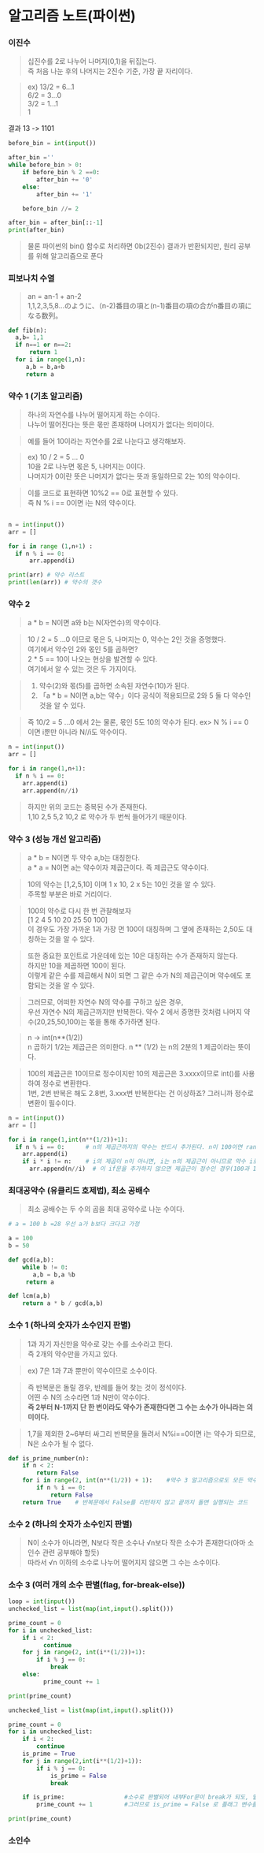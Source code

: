 # 알고리즘 노트(파이썬)

### 이진수 
> 십진수를 2로 나누어 나머지(0,1)을 뒤집는다. <br>
> 즉 처음 나눈 후의 나머지는 2진수 기준, 가장 끝 자리이다. <br>

> ex) 13/2 = 6...1 <br>
       6/2 = 3...0 <br>
       3/2 = 1...1 <br>
       1<br>

  결과 13 -> 1101 <br>     

```py
before_bin = int(input())

after_bin =''
while before_bin > 0:
    if before_bin % 2 ==0:
        after_bin += '0'
    else:
        after_bin += '1'

    before_bin //= 2  

after_bin = after_bin[::-1] 
print(after_bin)
```

> 물론 파이썬의 bin() 함수로 처리하면 0b(2진수) 결과가 반환되지만, 원리 공부를 위해 알고리즘으로 푼다<br>

### 피보나치 수열
> an = an-1 + an-2 <br>
> 1,1,2,3,5,8...のように、（n-2)番目の項と(n-1)番目の項の合がn番目の項になる数列。

```py
def fib(n):
  a,b= 1,1
  if n==1 or n==2:
      return 1
  for i in range(1,n):
     a,b = b,a+b
     return a
```


### 약수 1 (기초 알고리즘)
> 하나의 자연수를 나누어 떨어지게 하는 수이다.<br>
> 나누어 떨어진다는 뜻은 몫만 존재하며 나머지가 없다는 의미이다.

> 예를 들어 10이라는 자연수를 2로 나눈다고 생각해보자. <br>

> ex) 10 / 2 = 5 ... 0 <br>
> 10을 2로 나누면 몫은 5, 나머지는 0이다.<br>
> 나머지가 0이란 뜻은 나머지가 없다는 뜻과 동일하므로 2는 10의 약수이다.
  
> 이를 코드로 표현하면 10%2 == 0로 표현할 수 있다. <br>
> 즉 N % i == 0이면 i는 N의 약수이다. 

```python

n = int(input())
arr = []

for i in range (1,n+1) :
  if n % i == 0: 
      arr.append(i) 

print(arr) # 약수 리스트
print(len(arr)) # 약수의 갯수 
```


### 약수 2
> a * b = N이면 a와 b는 N(자연수)의 약수이다. <br>

> 10 / 2 = 5 ...0 이므로 몫은 5, 나머지는 0, 약수는 2인 것을 증명했다. <br>
> 여기에서 약수인 2와 몫인 5를 곱하면? <br>
> 2 * 5 == 10이 나오는 현상을 발견할 수 있다. <br>
> 여기에서 알 수 있는 것은 두 가지이다. <br>

>1. 약수(2)와 몫(5)를 곱하면 소속된 자연수(10)가 된다. <br> 
>2. 「a * b = N이면 a,b는 약수」이다 공식이 적용되므로 2와 5 둘 다 약수인 것을 알 수 있다.<br> 

> 즉 10/2 = 5 ...0 에서 2는 물론, 몫인 5도 10의 약수가 된다.
ex> N % i == 0 이면 i뿐만 아니라 N//i도 약수이다.

```py
n = int(input())
arr = []

for i in range(1,n+1):
  if n % i == 0:
    arr.append(i)
    arr.append(n//i)
```

>하지만 위의 코드는 중복된 수가 존재한다. <br>
>1,10  2,5  5,2  10,2 로 약수가 두 번씩 들어가기 때문이다.


### 약수 3 (성능 개선 알고리즘)
>a * b  = N이면 두 약수 a,b는 대칭한다. <br>
>a * a  = N이면 a는 약수이자 제곱근이다. 즉 제곱근도 약수이다.<br>

>10의 약수는 [1,2,5,10] 이며 1 x 10, 2 x 5는 10인 것을 알 수 있다. <br>
>주목할 부분은 바로 거리이다.<br>

>100의 약수로 다시 한 번 관찰해보자<br>
>[1 2 4 5 10 20 25 50 100]  <br>
>이 경우도 가장 가까운 1과 가장 먼 100이 대칭하며 그 옆에 존재하는 2,50도 대칭하는 것을 알 수 있다.<br>

>또한 중요한 포인트로 가운데에 있는 10은 대칭하는 수가 존재하지 않는다.<br>
>하지만 10을 제곱하면 100이 된다.<br>
>이렇게 같은 수를 제곱해서 N이 되면 그 같은 수가 N의 제곱근이며 약수에도 포함되는 것을 알 수 있다.<br>

> 그러므로, 어떠한 자연수 N의 약수를 구하고 싶은 경우,<br>
> 우선 자연수 N의 제곱근까지만 반복한다.
> 약수 2 에서 증명한 것처럼 나머지 약수(20,25,50,100)는 몫을 통해 추가하면 된다.

> n -> int(n**(1/2)) <br>
> n 곱하기 1/2는 제곱근은 의미한다. n ** (1/2) 는 n의 2분의 1 제곱이라는 뜻이다. <br> 

> 100의 제곱근은 10이므로 정수이지만 10의 제곱근은 3.xxxx이므로 int()를 사용하여 정수로 변환한다.<br>
> 1번, 2번 반복은 해도 2.8번, 3.xxx번 반복한다는 건 이상하죠? 그러니까 정수로 변환이 필수이다. <br>


```py
n = int(input())
arr = []

for i in range(1,int(n**(1/2))+1):
  if n % i == 0:      # n의 제곱근까지의 약수는 반드시 추가된다. n이 100이면 range는 (1,11)이 되기 때문이다.
    arr.append(i)
    if i * i != n:    # i의 제곱이 n이 아니면, i는 n의 제곱근이 아니므로 약수 i로 나눈 몫(대칭하는 약수)를 추가한다. 
      arr.append(n//i)  # 이 if문을 추가하지 않으면 제곱근이 정수인 경우(100과 10), 10이 두 번 추가 되므로 10이 list에 두 번 추가 되어 버린다.
```

### 최대공약수 (유클리드 호제법),  최소 공배수

> 최소 공배수는 두 수의 곱을 최대 공약수로 나눈 수이다.

```py
# a = 100 b =28 우선 a가 b보다 크다고 가정

a = 100
b = 50 

def gcd(a,b):
    while b != 0:
       a,b = b,a %b
     return a

def lcm(a,b)
    return a * b / gcd(a,b)

```


### 소수 1 (하나의 숫자가 소수인지 판별)
> 1과 자기 자신만을 약수로 갖는 수를 소수라고 한다. <br>
> 즉 2개의 약수만을 가지고 있다.<br>

>ex) 7은 1과 7과 뿐만이 약수이므로 소수이다.

> 즉 반복문은 돌릴 경우, 반례를 들어 찾는 것이 정석이다. <br>
> 어떤 수 N의 소수라면 1과 N만이 약수이다. <br>
> **즉 2부터 N-1까지 단 한 번이라도 약수가 존재한다면 그 수는 소수가 아니라는 의미이다.** <br>

> 1,7을 제외한 2~6부터 싸그리 반복문을 돌려서 N%i==0이면 i는 약수가 되므로, N은 소수가 될 수 없다. <br>

```python
def is_prime_number(n):
    if n < 2:  
        return False
    for i in range(2, int(n**(1/2)) + 1):    #약수 3 알고리즘으로도 모든 약수를 찾을 수 있으므로 
        if n % i == 0:
            return False
    return True    # 반복문에서 False를 리턴하지 않고 끝까지 돌면 실행되는 코드
```


###  소수 2 (하나의 숫자가 소수인지 판별)
> N이 소수가 아니라면,  N보다 작은 소수나 √n보다 작은 소수가 존재한다(아마 소인수 관련 공부해야 할듯)<br>
> 따라서 √n 이하의 소수로 나누어 떨어지지 않으면 그 수는 소수이다.

### 소수 3 (여러 개의 소수 판별(flag, for-break-else))

```py
loop = int(input())
unchecked_list = list(map(int,input().split()))

prime_count = 0
for i in unchecked_list:
    if i < 2:
          continue
    for j in range(2, int(i**(1/2))+1):
        if i % j == 0:
            break
    else: 
          prime_count += 1

print(prime_count)
```

```py
unchecked_list = list(map(int,input().split()))

prime_count = 0
for i in unchecked_list:
    if i < 2:
        continue
    is_prime = True
    for j in range(2,int(i**(1/2)+1)):
        if i % j == 0:
            is_prime = False
            break

    if is_prime:                 #소수로 판별되어 내부For문이 break가 되도, 밑에 있는 문장은 외부 For문이므로 반드시 실행됨. 
        prime_count += 1         #그러므로 is_prime = False 로 플래그 변수를 만든다.

print(prime_count)
```


### 소인수 
     
  
